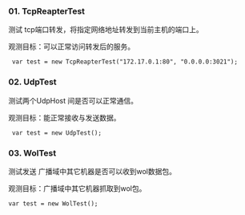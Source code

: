 ﻿### 01. TcpReapterTest
测试 tcp端口转发，将指定网络地址转发到当前主机的端口上。

观测目标：可以正常访问转发后的服务。
```
 var test = new TcpReapterTest("172.17.0.1:80", "0.0.0.0:3021");
```

### 02. UdpTest
测试两个UdpHost 间是否可以正常通信。

观测目标：能正常接收与发送数据。
```
 var test = new UdpTest();
```

### 03. WolTest
测试发送 广播域中其它机器是否可以收到wol数据包。

观测目标：广播域中其它机器抓取到wol包。
```
var test = new WolTest();
```
